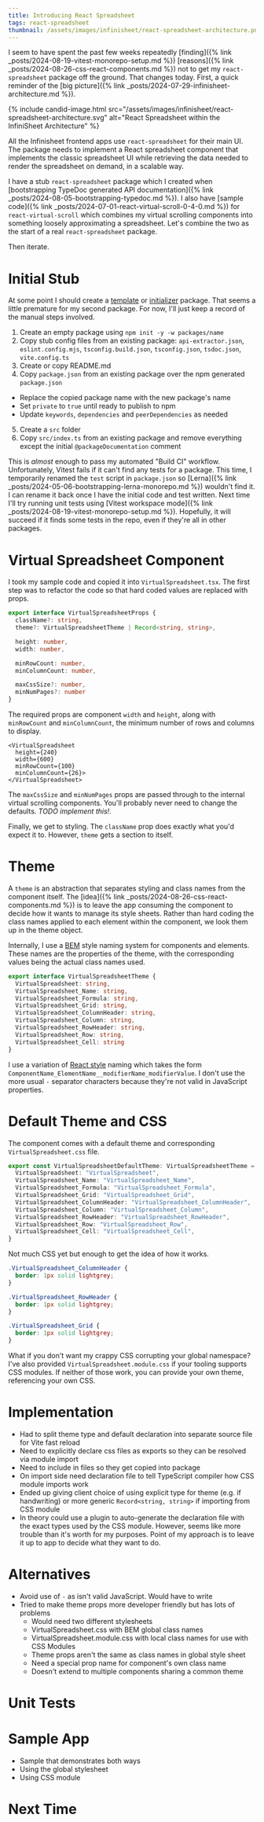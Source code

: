 ```yaml
---
title: Introducing React Spreadsheet
tags: react-spreadsheet
thumbnail: /assets/images/infinisheet/react-spreadsheet-architecture.png
---
```


I seem to have spent the past few weeks repeatedly [finding]({% link _posts/2024-08-19-vitest-monorepo-setup.md %}) [reasons]({% link _posts/2024-08-26-css-react-components.md %}) not to get my `react-spreadsheet` package off the ground. That changes today. First, a quick reminder of the [big picture]({% link _posts/2024-07-29-infinisheet-architecture.md %}). 

{% include candid-image.html src="/assets/images/infinisheet/react-spreadsheet-architecture.svg" alt="React Spreadsheet within the InfiniSheet Architecture" %}

All the Infinisheet frontend apps use `react-spreadsheet` for their main UI. The package needs to implement a React spreadsheet component that implements the classic spreadsheet UI while retrieving the data needed to render the spreadsheet on demand, in a scalable way. 

I have a stub `react-spreadsheet` package which I created when [bootstrapping TypeDoc generated API documentation]({% link _posts/2024-08-05-bootstrapping-typedoc.md %}). I also have [sample code]({% link _posts/2024-07-01-react-virtual-scroll-0-4-0.md %}) for `react-virtual-scroll` which combines my virtual scrolling components into something loosely approximating a spreadsheet. Let's combine the two as the start of a real `react-spreadsheet` package. 

Then iterate.

# Initial Stub

At some point I should create a [template](https://vitejs.dev/guide/#community-templates) or [initializer](https://docs.npmjs.com/cli/v10/commands/npm-init) package. That seems a little premature for my second package. For now, I'll just keep a record of the manual steps involved.

1. Create an empty package using `npm init -y -w packages/name`
2. Copy stub config files from an existing package: `api-extractor.json`, `eslint.config.mjs`, `tsconfig.build.json`, `tsconfig.json`, `tsdoc.json`, `vite.config.ts`
3. Create or copy README.md
4. Copy `package.json` from an existing package over the npm generated `package.json`
  * Replace the copied package name with the new package's name
  * Set `private` to `true` until ready to publish to npm
  * Update `keywords`, `dependencies` and `peerDependencies` as needed
5. Create a `src` folder
6. Copy `src/index.ts` from an existing package and remove everything except the initial `@packageDocumentation` comment

This is *almost* enough to pass my automated "Build CI" workflow. Unfortunately, Vitest fails if it can't find any tests for a package. This time, I temporarily renamed the `test` script in `package.json` so [Lerna]({% link _posts/2024-05-06-bootstrapping-lerna-monorepo.md %}) wouldn't find it. I can rename it back once I have the initial code and test written. Next time I'll try running unit tests using [Vitest workspace mode]({% link _posts/2024-08-19-vitest-monorepo-setup.md %}). Hopefully, it will succeed if it finds some tests in the repo, even if they're all in other packages.

# Virtual Spreadsheet Component

I took my sample code and copied it into `VirtualSpreadsheet.tsx`. The first step was to refactor the code so that hard coded values are replaced with props.

```ts
export interface VirtualSpreadsheetProps {
  className?: string,
  theme?: VirtualSpreadsheetTheme | Record<string, string>,

  height: number,
  width: number,

  minRowCount: number,
  minColumnCount: number,

  maxCssSize?: number,
  minNumPages?: number
}
```

The required props are component `width` and `height`, along with `minRowCount` and `minColumnCount`, the minimum number of rows and columns to display. 

```tsx
<VirtualSpreadsheet
  height={240}
  width={600}
  minRowCount={100}
  minColumnCount={26}>
</VirtualSpreadsheet>
```

The `maxCssSize` and `minNumPages` props are passed through to the internal virtual scrolling components. You'll probably never need to change the defaults. *TODO implement this!*.

Finally, we get to styling. The `className` prop does exactly what you'd expect it to. However, `theme` gets a section to itself.

# Theme

A `theme` is an abstraction that separates styling and class names from the component itself. The [idea]({% link _posts/2024-08-26-css-react-components.md %}) is to leave the app consuming the component to decide how it wants to manage its style sheets. Rather than hard coding the class names applied to each element within the component, we look them up in the theme object. 

Internally, I use a [BEM](https://getbem.com/) style naming system for components and elements. These names are the properties of the theme, with the corresponding values being the actual class names used. 

```ts
export interface VirtualSpreadsheetTheme {
  VirtualSpreadsheet: string,
  VirtualSpreadsheet_Name: string,
  VirtualSpreadsheet_Formula: string,
  VirtualSpreadsheet_Grid: string,
  VirtualSpreadsheet_ColumnHeader: string,
  VirtualSpreadsheet_Column: string,
  VirtualSpreadsheet_RowHeader: string,
  VirtualSpreadsheet_Row: string,
  VirtualSpreadsheet_Cell: string
}
```

I use a variation of [React style](https://en.bem.info/methodology/naming-convention/#react-style) naming which takes the form `ComponentName_ElementName__modifierName_modifierValue`. I don't use the more usual `-` separator characters because they're not valid in JavaScript properties. 

# Default Theme and CSS

The component comes with a default theme and corresponding `VirtualSpreadsheet.css` file. 

```ts
export const VirtualSpreadsheetDefaultTheme: VirtualSpreadsheetTheme = {
  VirtualSpreadsheet: "VirtualSpreadsheet",
  VirtualSpreadsheet_Name: "VirtualSpreadsheet_Name",
  VirtualSpreadsheet_Formula: "VirtualSpreadsheet_Formula",
  VirtualSpreadsheet_Grid: "VirtualSpreadsheet_Grid",
  VirtualSpreadsheet_ColumnHeader: "VirtualSpreadsheet_ColumnHeader",
  VirtualSpreadsheet_Column: "VirtualSpreadsheet_Column",
  VirtualSpreadsheet_RowHeader: "VirtualSpreadsheet_RowHeader",
  VirtualSpreadsheet_Row: "VirtualSpreadsheet_Row",
  VirtualSpreadsheet_Cell: "VirtualSpreadsheet_Cell",
}
```

Not much CSS yet but enough to get the idea of how it works.

```css
.VirtualSpreadsheet_ColumnHeader {
  border: 1px solid lightgrey;
}

.VirtualSpreadsheet_RowHeader {
  border: 1px solid lightgrey;
}

.VirtualSpreadsheet_Grid {
  border: 1px solid lightgrey;
}
```

What if you don't want my crappy CSS corrupting your global namespace? I've also provided `VirtualSpreadsheet.module.css` if your tooling supports CSS modules. If neither of those work, you can provide your own theme, referencing your own CSS.

# Implementation

* Had to split theme type and default declaration into separate source file for Vite fast reload
* Need to explicitly declare css files as exports so they can be resolved via module import
* Need to include in files so they get copied into package
* On import side need declaration file to tell TypeScript compiler how CSS module imports work
* Ended up giving client choice of using explicit type for theme (e.g. if handwriting) or more generic `Record<string, string>` if importing from CSS module
* In theory could use a plugin to auto-generate the declaration file with the exact types used by the CSS module. However, seems like more trouble than it's worth for my purposes. Point of my approach is to leave it up to app to decide what they want to do. 

# Alternatives

* Avoid use of `-` as  isn't valid JavaScript. Would have to write 
* Tried to make theme props more developer friendly but has lots of problems
  *  Would need two different stylesheets
    * VirtualSpreadsheet.css with BEM global class names
    * VirtualSpreadsheet.module.css with local class names for use with CSS Modules
  * Theme props aren't the same as class names in global style sheet
  * Need a special prop name for component's own class name
  * Doesn't extend to multiple components sharing a common theme

# Unit Tests

# Sample App

* Sample that demonstrates both ways
* Using the global stylesheet
* Using CSS module

# Next Time

